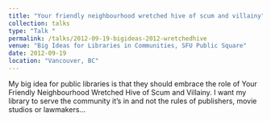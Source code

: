 ```yaml
---
title: "Your friendly neighbourhood wretched hive of scum and villainy"
collection: talks
type: "Talk "
permalink: /talks/2012-09-19-bigideas-2012-wretchedhive
venue: "Big Ideas for Libraries in Communities, SFU Public Square"
date: 2012-09-19
location: "Vancouver, BC"
---
```


My big idea for public libraries is that they should embrace the role of Your Friendly Neighbourhood Wretched Hive of Scum and Villainy. I want my library to serve the community it’s in and not the rules of publishers, movie studios or lawmakers...
